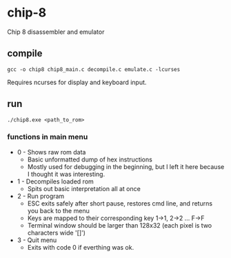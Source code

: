# chip-8
Chip 8 disassembler and emulator

## compile

`gcc -o chip8 chip8_main.c decompile.c emulate.c -lcurses`

Requires ncurses for display and keyboard input.

## run
`./chip8.exe <path_to_rom>`

### functions in main menu
* 0 - Shows raw rom data
  * Basic unformatted dump of hex instructions
  * Mostly used for debugging in the beginning, but I left it here because I thought it was interesting.
* 1 - Decompiles loaded rom
  * Spits out basic interpretation all at once
* 2 - Run program
  * ESC exits safely after short pause, restores cmd line, and returns you back to the menu
  * Keys are mapped to their corresponding key 1->1, 2->2 ... F->F
  * Terminal window should be larger than 128x32 (each pixel is two characters wide '[]')
* 3 - Quit menu
  * Exits with code 0 if everthing was ok.
